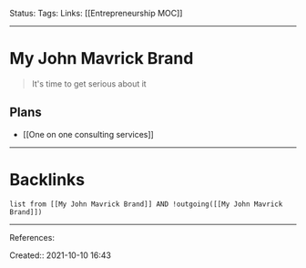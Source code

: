 Status: 
Tags: 
Links: [[Entrepreneurship MOC]]
___
# My John Mavrick Brand
> It's time to get serious about it 

## Plans 

- [[One on one consulting services]]
___
# Backlinks
```dataview
list from [[My John Mavrick Brand]] AND !outgoing([[My John Mavrick Brand]])
```
___
References:

Created:: 2021-10-10 16:43